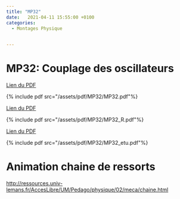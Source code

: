 ```yaml
---
title: "MP32"
date:   2021-04-11 15:55:00 +0100
categories:
  - Montages Physique

  
---
```


# MP32: Couplage des oscillateurs

[Lien du PDF](/assets/pdf/MP32/MP32.pdf)

{% include pdf src="/assets/pdf/MP32/MP32.pdf"%}


[Lien du PDF](/assets/pdf/MP32/MP32_R.pdf)

{% include pdf src="/assets/pdf/MP32/MP32_R.pdf"%}

[Lien du PDF](/assets/pdf/MP32/MP32_etu.pdf)

{% include pdf src="/assets/pdf/MP32/MP32_etu.pdf"%}

# Animation chaine de ressorts 

http://ressources.univ-lemans.fr/AccesLibre/UM/Pedago/physique/02/meca/chaine.html
